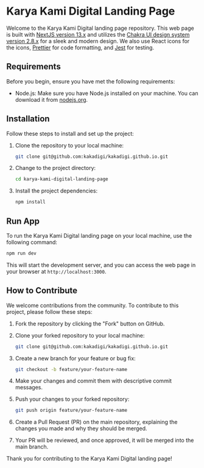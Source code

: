 # Karya Kami Digital Landing Page

Welcome to the Karya Kami Digital landing page repository. This web page is built with [NextJS version 13.x](https://nextjs.org/learn/basics/create-nextjs-app) and utilizes the [Chakra UI design system version 2.8.x](https://chakra-ui.com/docs/components) for a sleek and modern design. We also use React icons for the icons, [Prettier](https://prettier.io/) for code formatting, and [Jest](https://jestjs.io/) for testing.

## Requirements

Before you begin, ensure you have met the following requirements:

- Node.js: Make sure you have Node.js installed on your machine. You can download it from [nodejs.org](https://nodejs.org/).

## Installation

Follow these steps to install and set up the project:

1. Clone the repository to your local machine:

   ```bash
   git clone git@github.com:kakadigi/kakadigi.github.io.git
   ```

2. Change to the project directory:

   ```bash
   cd karya-kami-digital-landing-page
   ```

3. Install the project dependencies:

   ```bash
   npm install
   ```

## Run App

To run the Karya Kami Digital landing page on your local machine, use the following command:

```bash
npm run dev
```

This will start the development server, and you can access the web page in your browser at `http://localhost:3000`.

## How to Contribute

We welcome contributions from the community. To contribute to this project, please follow these steps:

1. Fork the repository by clicking the "Fork" button on GitHub.

2. Clone your forked repository to your local machine:

   ```bash
   git clone git@github.com:kakadigi/kakadigi.github.io.git
   ```

3. Create a new branch for your feature or bug fix:

   ```bash
   git checkout -b feature/your-feature-name
   ```

4. Make your changes and commit them with descriptive commit messages.

5. Push your changes to your forked repository:

   ```bash
   git push origin feature/your-feature-name
   ```

6. Create a Pull Request (PR) on the main repository, explaining the changes you made and why they should be merged.

7. Your PR will be reviewed, and once approved, it will be merged into the main branch.

Thank you for contributing to the Karya Kami Digital landing page!
